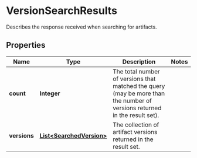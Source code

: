 

# VersionSearchResults

Describes the response received when searching for artifacts.

## Properties

Name | Type | Description | Notes
------------ | ------------- | ------------- | -------------
**count** | **Integer** | The total number of versions that matched the query (may be more than the number of versions returned in the result set). | 
**versions** | [**List&lt;SearchedVersion&gt;**](SearchedVersion.md) | The collection of artifact versions returned in the result set. | 



